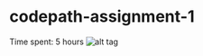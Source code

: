 # codepath-assignment-1
Time spent: 5 hours
![alt tag](https://raw.github.com/marlonmisra/codepath-assignment-1/master/dropbox.gif)
